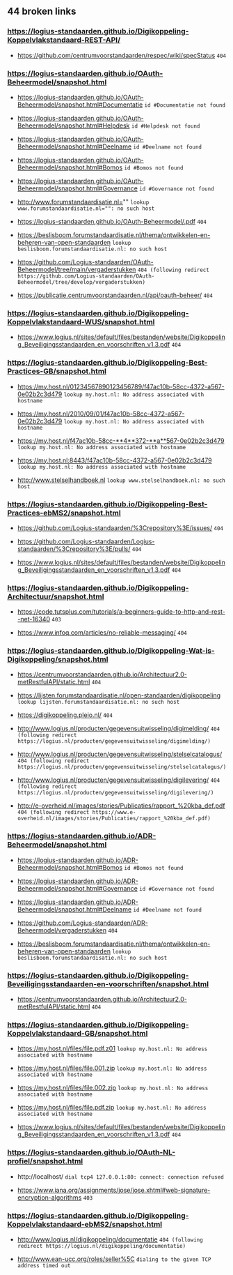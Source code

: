 ## 44 broken links

### https://logius-standaarden.github.io/Digikoppeling-Koppelvlakstandaard-REST-API/
* https://github.com/centrumvoorstandaarden/respec/wiki/specStatus `404`

### https://logius-standaarden.github.io/OAuth-Beheermodel/snapshot.html
* https://logius-standaarden.github.io/OAuth-Beheermodel/snapshot.html#Documentatie `id #Documentatie not found`

* https://logius-standaarden.github.io/OAuth-Beheermodel/snapshot.html#Helpdesk `id #Helpdesk not found`

* https://logius-standaarden.github.io/OAuth-Beheermodel/snapshot.html#Deelname `id #Deelname not found`

* https://logius-standaarden.github.io/OAuth-Beheermodel/snapshot.html#Bomos `id #Bomos not found`

* https://logius-standaarden.github.io/OAuth-Beheermodel/snapshot.html#Governance `id #Governance not found`

* http://www.forumstandaardisatie.nl="" `lookup www.forumstandaardisatie.nl="": no such host`

* https://logius-standaarden.github.io/OAuth-Beheermodel/.pdf `404`

* https://beslisboom.forumstandaardisatie.nl/thema/ontwikkelen-en-beheren-van-open-standaarden `lookup beslisboom.forumstandaardisatie.nl: no such host`

* https://github.com/Logius-standaarden/OAuth-Beheermodel/tree/main/vergaderstukken `404 (following redirect https://github.com/Logius-standaarden/OAuth-Beheermodel/tree/develop/vergaderstukken)`

* https://publicatie.centrumvoorstandaarden.nl/api/oauth-beheer/ `404`

### https://logius-standaarden.github.io/Digikoppeling-Koppelvlakstandaard-WUS/snapshot.html
* https://www.logius.nl/sites/default/files/bestanden/website/Digikoppeling_Beveiligingsstandaarden_en_voorschriften_v1.3.pdf `404`

### https://logius-standaarden.github.io/Digikoppeling-Best-Practices-GB/snapshot.html
* https://my.host.nl/01234567890123456789/f47ac10b-58cc-4372-a567-0e02b2c3d479 `lookup my.host.nl: No address associated with hostname`

* https://my.host.nl/2010/09/01/f47ac10b-58cc-4372-a567-0e02b2c3d479 `lookup my.host.nl: No address associated with hostname`

* https://my.host.nl/f47ac10b-58cc-**4**372-**a**567-0e02b2c3d479 `lookup my.host.nl: No address associated with hostname`

* https://my.host.nl:8443/f47ac10b-58cc-4372-a567-0e02b2c3d479 `lookup my.host.nl: No address associated with hostname`

* http://www.stelselhandboek.nl `lookup www.stelselhandboek.nl: no such host`

### https://logius-standaarden.github.io/Digikoppeling-Best-Practices-ebMS2/snapshot.html
* https://github.com/Logius-standaarden/%3Crepository%3E/issues/ `404`

* https://github.com/Logius-standaarden/Logius-standaarden/%3Crepository%3E/pulls/ `404`

* https://www.logius.nl/sites/default/files/bestanden/website/Digikoppeling_Beveiligingsstandaarden_en_voorschriften_v1.3.pdf `404`

### https://logius-standaarden.github.io/Digikoppeling-Architectuur/snapshot.html
* https://code.tutsplus.com/tutorials/a-beginners-guide-to-http-and-rest--net-16340 `403`

* https://www.infoq.com/articles/no-reliable-messaging/ `404`

### https://logius-standaarden.github.io/Digikoppeling-Wat-is-Digikoppeling/snapshot.html
* https://centrumvoorstandaarden.github.io/Architectuur2.0-metRestfulAPI/static.html `404`

* https://lijsten.forumstandaardisatie.nl/open-standaarden/digikoppeling `lookup lijsten.forumstandaardisatie.nl: no such host`

* https://digikoppeling.pleio.nl/ `404`

* http://www.logius.nl/producten/gegevensuitwisseling/digimelding/ `404 (following redirect https://logius.nl/producten/gegevensuitwisseling/digimelding/)`

* http://www.logius.nl/producten/gegevensuitwisseling/stelselcatalogus/ `404 (following redirect https://logius.nl/producten/gegevensuitwisseling/stelselcatalogus/)`

* http://www.logius.nl/producten/gegevensuitwisseling/digilevering/ `404 (following redirect https://logius.nl/producten/gegevensuitwisseling/digilevering/)`

* http://e-overheid.nl/images/stories/Publicaties/rapport_%20kba_def.pdf `404 (following redirect https://www.e-overheid.nl/images/stories/Publicaties/rapport_%20kba_def.pdf)`

### https://logius-standaarden.github.io/ADR-Beheermodel/snapshot.html
* https://logius-standaarden.github.io/ADR-Beheermodel/snapshot.html#Bomos `id #Bomos not found`

* https://logius-standaarden.github.io/ADR-Beheermodel/snapshot.html#Governance `id #Governance not found`

* https://logius-standaarden.github.io/ADR-Beheermodel/snapshot.html#Deelname `id #Deelname not found`

* https://github.com/Logius-standaarden/ADR-Beheermodel/vergaderstukken `404`

* https://beslisboom.forumstandaardisatie.nl/thema/ontwikkelen-en-beheren-van-open-standaarden `lookup beslisboom.forumstandaardisatie.nl: no such host`

### https://logius-standaarden.github.io/Digikoppeling-Beveiligingsstandaarden-en-voorschriften/snapshot.html
* https://centrumvoorstandaarden.github.io/Architectuur2.0-metRestfulAPI/static.html `404`

### https://logius-standaarden.github.io/Digikoppeling-Koppelvlakstandaard-GB/snapshot.html
* https://my.host.nl/files/file.pdf.z01 `lookup my.host.nl: No address associated with hostname`

* https://my.host.nl/files/file.001.zip `lookup my.host.nl: No address associated with hostname`

* https://my.host.nl/files/file.002.zip `lookup my.host.nl: No address associated with hostname`

* https://my.host.nl/files/file.pdf.zip `lookup my.host.nl: No address associated with hostname`

* https://www.logius.nl/sites/default/files/bestanden/website/Digikoppeling_Beveiligingsstandaarden_en_voorschriften_v1.3.pdf `404`

### https://logius-standaarden.github.io/OAuth-NL-profiel/snapshot.html
* http://localhost/ `dial tcp4 127.0.0.1:80: connect: connection refused`

* https://www.iana.org/assignments/jose/jose.xhtml#web-signature-encryption-algorithms `403`

### https://logius-standaarden.github.io/Digikoppeling-Koppelvlakstandaard-ebMS2/snapshot.html
* http://www.logius.nl/digikoppeling/documentatie `404 (following redirect https://logius.nl/digikoppeling/documentatie)`

* http://www.ean-ucc.org/roles/seller%5C `dialing to the given TCP address timed out`

